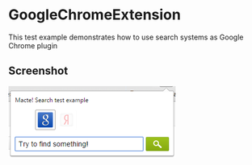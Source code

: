 # GoogleChromeExtension
This test example demonstrates how to use search systems as Google Chrome plugin

## Screenshot
![screenshot](/screenshot/screenshot_1280_800.png)
